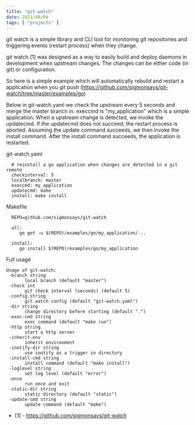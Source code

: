```yaml
---
title: "git-watch"
date: 2021/08/04
tags: [ "projects" ]
---
```

git watch is a simple library and CLI tool for monitoring git repositories and triggering events (restart process) when they change.

git watch [1] was designed as a way to easily build and deploy daemons in development when upstream changes. The changes can be either
code (in git) or configuration.

So here is a simple example which will automatically rebuild and restart a application when you git push (https://github.com/sigmonsays/git-watch/tree/master/examples/go)

Below in git-watch.yaml we check the upstream every 5 seconds and merge the master branch in. execcmd is "my_application" which is a simple application. When a upstream
change is detected, we invoke the updatecmd. If the updatecmd does not succeed, the restart process is aborted. Assuming the update command succeeds, we then invoke the install
command. After the install command succeeds, the application is restarted.

git-watch.yaml

      # reinstall a go application when changes are detected in a git remote
      checkinterval: 5
      localbranch: master
      execcmd: my_application
      updatecmd: make
      install: make install


Makefile

      REPO=github.com/sigmonsays/git-watch

      all:
         go get -u $(REPO)/examples/go/my_application/...

      install:
         go install $(REPO)/examples/go/my_application


Full usage


    Usage of git-watch:
     -branch string
           local branch (default "master")
     -check int
           git check interval (seconds) (default 5)
     -config string
           git watch config (default "git-watch.yaml")
     -dir string
           change directory before starting (default ".")
     -exec-cmd string
           exec command (default "make run")
     -http string
           start a http server
     -inherit-env
           inherit environment
     -inotify-dir string
           use inotify as a trigger in directory
     -install-cmd string
           install command (default "make install")
     -loglevel string
           set log level (default "error")
     -once
           run once and exit
     -static-dir string
           static directory (default "static")
     -update-cmd string
           update command (default "make")


- [1] - https://github.com/sigmonsays/git-watch
